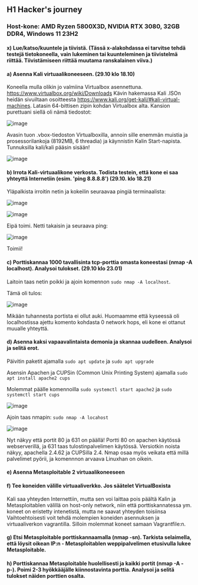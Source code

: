 ## H1 Hacker's journey
### Host-kone: AMD Ryzen 5800X3D, NVIDIA RTX 3080, 32GB DDR4, Windows 11 23H2

#### x) Lue/katso/kuuntele ja tiivistä. (Tässä x-alakohdassa ei tarvitse tehdä testejä tietokoneella, vain lukeminen tai kuunteleminen ja tiivistelmä riittää. Tiivistämiseen riittää muutama ranskalainen viiva.)



#### a) Asenna Kali virtuaalikoneeseen. (29.10 klo 18.10)
Koneella mulla olikin jo valmiina Virtualbox asennettuna. https://www.virtualbox.org/wiki/Downloads 
Kävin hakemassa Kali .ISOn heidän sivuiltaan osoitteesta https://www.kali.org/get-kali/#kali-virtual-machines.
Latasin 64-bittisen zipin kohdan Virtualbox alta. Kansion purettuani siellä oli nämä tiedostot:

![image](https://github.com/user-attachments/assets/07d8cd57-4172-4c1f-adfb-2e5fd71c7129)

Avasin tuon .vbox-tiedoston Virtualboxilla, annoin sille enemmän muistia ja prosessorilankoja (8192MB, 6 threadia) ja käynnistin Kalin Start-napista. 
Tunnuksilla kali/kali pääsin sisään!

![image](https://github.com/user-attachments/assets/e22b7418-e2fa-4c15-8045-29a93d055413)

#### b) Irrota Kali-virtuaalikone verkosta. Todista testein, että kone ei saa yhteyttä Internetiin (esim. 'ping 8.8.8.8') (29.10. klo 18.21)
Yläpalkista irroitin netin ja kokeilin seuraavaa pingiä terminaalista: 

![image](https://github.com/user-attachments/assets/e7d23855-c212-4a37-a3f5-0c81d8906c86)

![image](https://github.com/user-attachments/assets/ac1a69ce-ef7f-47e7-86eb-d45f7bbf0a03)

Eipä toimi. Netti takaisin ja seuraava ping:

![image](https://github.com/user-attachments/assets/343b2947-5d21-49e1-a1f4-b40343812d29)

Toimii!
  
####   c) Porttiskannaa 1000 tavallisinta tcp-porttia omasta koneestasi (nmap -A localhost). Analysoi tulokset. (29.10 klo 23.01)

Laitoin taas netin poikki ja ajoin komennon ```sudo nmap -A localhost```.

Tämä oli tulos: 

![image](https://github.com/user-attachments/assets/957d7075-f1a8-40b2-a1db-b64fc0835283)

Mikään tuhannesta portista ei ollut auki. Huomaamme että kyseessä oli localhostissa ajettu komento kohdasta 0 network hops, eli kone ei ottanut muualle yhteyttä. 
  
####   d) Asenna kaksi vapaavalintaista demonia ja skannaa uudelleen. Analysoi ja selitä erot.

Päivitin paketit ajamalla `sudo apt update` ja `sudo apt upgrade`

Asensin Apachen ja CUPSin (Common Unix Printing System) ajamalla `sudo apt install apache2 cups`

Molemmat päälle komennoilla `sudo systemctl start apache2` ja `sudo systemctl start cups`

![image](https://github.com/user-attachments/assets/a47ed264-58d6-4bbc-ac61-ec2cd73ea9b4)

Ajoin taas nmapin: `sudo nmap -A locahost`

![image](https://github.com/user-attachments/assets/e09e3401-0670-4165-8801-8c593e7a3758)

Nyt näkyy että portit 80 ja 631 on päällä! Portti 80 on apachen käytössä webserverillä, ja 631 taas tulostinpalvelimen käytössä. Versiotkin noista näkyy, apachella 2.4.62 ja CUPSilla 2.4. Nmap osaa myös veikata että millä palvelimet pyörii, ja komennnon arvaava Linuxhan on oikein. 

####   e) Asenna Metasploitable 2 virtuaalikoneeseen

  
####   f) Tee koneiden välille virtuaaliverkko. Jos säätelet VirtualBoxista
Kali saa yhteyden Internettiin, mutta sen voi laittaa pois päältä
Kalin ja Metasploitablen välillä on host-only network, niin että porttiskannatessa ym. koneet on eristetty intenetistä, mutta ne saavat yhteyden toisiinsa
Vaihtoehtoisesti voit tehdä molempien koneiden asennuksen ja virtuaaliverkon vagrantilla. Silloin molemmat koneet samaan Vagrantfile:n.

        
#### g) Etsi Metasploitable porttiskannaamalla (nmap -sn). Tarkista selaimella, että löysit oikean IP:n - Metasploitablen weppipalvelimen etusivulla lukee Metasploitable.


#### h) Porttiskannaa Metasploitable huolellisesti ja kaikki portit (nmap -A -p-). Poimi 2-3 hyökkääjälle kiinnostavinta porttia. Analysoi ja selitä tulokset näiden porttien osalta.
